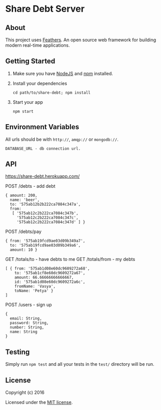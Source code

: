 # Share Debt Server

## About

This project uses [Feathers](http://feathersjs.com). An open source web  framework for building modern real-time applications.

## Getting Started

1. Make sure you have [NodeJS](https://nodejs.org/) and [npm](https://www.npmjs.com/) installed.
2. Install your dependencies
    
    ```
    cd path/to/share-debt; npm install
    ```

3. Start your app
    
    ```
    npm start
    ```

## Environment Variables

All urls should be with `http://`, `amqp://` or `mongodb://`.

```
DATABASE_URL - db connection url.
```

## API

https://share-debt.herokuapp.com/

POST /debts - add debt
```
{ amount: 200,
  name: 'beer',
  to: '575ab12b2b222ca7084c347a',
  from: 
   [ '575ab12c2b222ca7084c347b',
     '575ab12c2b222ca7084c347c',
     '575ab12c2b222ca7084c347d' ] }
```

POST /debts/pay
```
{ from: '575ab19fcd9ae03d09b349a7',
  to: '575ab19fcd9ae03d09b349a6',
  amount: 10 }
```

GET /totals/to - have debts to me
GET /totals/from - my debts
```
[ { from: '575ab1d08e60dc9609272a68',
    to: '575ab1cf8e60dc9609272a67',
    amount: 66.66666666666667,
    id: '575ab1d08e60dc9609272a6c',
    fromName: 'Vasya',
    toName: 'Petya' }
]
```

POST /users - sign up
```
{
  email: String,
  password: String,
  number: String,
  name: String
}
```

## Testing

Simply run `npm test` and all your tests in the `test/` directory will be run.

## License

Copyright (c) 2016

Licensed under the [MIT license](LICENSE).
